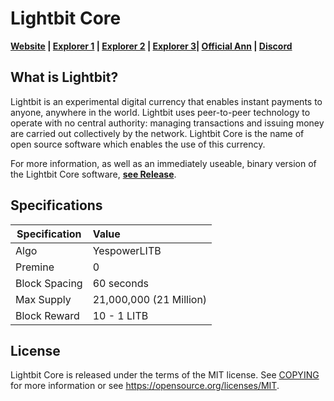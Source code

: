Lightbit Core
=====================================

**[Website](https://lightbit.tech) | [Explorer 1](https://blocks.lightbit.tech) | [Explorer 2](http://explorer.customspeed.nl) | [Explorer 3](http://explorer.lightbit.tech)| [Official Ann](https://bitcointalk.org/index.php?topic=5174488.0) | [Discord](https://discord.gg/unGuGEB)**


What is Lightbit?
------------------

Lightbit is an experimental digital currency that enables instant payments to
anyone, anywhere in the world. Lightbit uses peer-to-peer technology to operate
with no central authority: managing transactions and issuing money are carried
out collectively by the network. Lightbit Core is the name of open source
software which enables the use of this currency.

For more information, as well as an immediately useable, binary version of
the Lightbit Core software, **[see Release](https://github.com/LightBitProject/LightBit/releases)**.

Specifications
------

| Specification          | Value                  |
| ---------------------- |:-----------------------|
| Algo                   | YespowerLITB           |
| Premine                | 0                      |
| Block Spacing          | 60 seconds             |
| Max Supply             | 21,000,000 (21 Million)|
| Block Reward           | 10 - 1  LITB           |

License
-------

Lightbit Core is released under the terms of the MIT license. See [COPYING](COPYING) for more
information or see https://opensource.org/licenses/MIT.
